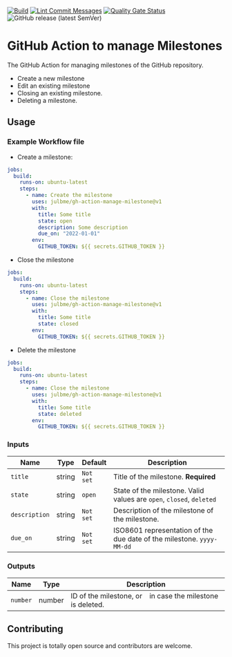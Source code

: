 [![Build](https://github.com/julbme/gh-action-manage-milestone/actions/workflows/maven-build.yml/badge.svg)](https://github.com/julbme/gh-action-manage-milestone/actions/workflows/maven-build.yml)
[![Lint Commit Messages](https://github.com/julbme/gh-action-manage-milestone/actions/workflows/commitlint.yml/badge.svg)](https://github.com/julbme/gh-action-manage-milestone/actions/workflows/commitlint.yml)
[![Quality Gate Status](https://sonarcloud.io/api/project_badges/measure?project=julbme_gh-action-manage-milestone&metric=alert_status)](https://sonarcloud.io/summary/new_code?id=julbme_gh-action-manage-milestone)
![GitHub release (latest SemVer)](https://img.shields.io/github/v/release/julbme/gh-action-manage-milestone)

# GitHub Action to manage Milestones

The GitHub Action for managing milestones of the GitHub repository.

- Create a new milestone
- Edit an existing milestone
- Closing an existing milestone.
- Deleting a milestone.

## Usage

### Example Workflow file

- Create a milestone:

```yaml
jobs:
  build:
    runs-on: ubuntu-latest
    steps:
      - name: Create the milestone
        uses: julbme/gh-action-manage-milestone@v1
        with:
          title: Some title
          state: open
          description: Some description
          due_on: "2022-01-01"
        env:
          GITHUB_TOKEN: ${{ secrets.GITHUB_TOKEN }}
```

- Close the milestone

```yaml
jobs:
  build:
    runs-on: ubuntu-latest
    steps:
      - name: Close the milestone
        uses: julbme/gh-action-manage-milestone@v1
        with:
          title: Some title
          state: closed
        env:
          GITHUB_TOKEN: ${{ secrets.GITHUB_TOKEN }}
```

- Delete the milestone

```yaml
jobs:
  build:
    runs-on: ubuntu-latest
    steps:
      - name: Close the milestone
        uses: julbme/gh-action-manage-milestone@v1
        with:
          title: Some title
          state: deleted
        env:
          GITHUB_TOKEN: ${{ secrets.GITHUB_TOKEN }}
```

### Inputs

| Name          | Type   | Default   | Description                                                           |
| ------------- | ------ | --------- | --------------------------------------------------------------------- |
| `title`       | string | `Not set` | Title of the milestone. **Required**                                  |
| `state`       | string | `open`    | State of the milestone. Valid values are `open`, `closed`, `deleted`  |
| `description` | string | `Not set` | Description of the milestone of the milestone.                        |
| `due_on`      | string | `Not set` | ISO8601 representation of the due date of the milestone. `yyyy-MM-dd` |

### Outputs

| Name     | Type   | Description                                                   |
| -------- | ------ | ------------------------------------------------------------- |
| `number` | number | ID of the milestone, or ` ` in case the milestone is deleted. |

## Contributing

This project is totally open source and contributors are welcome.